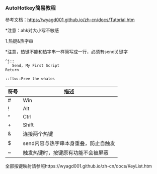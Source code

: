 ### AutoHotkey简易教程

参考文档：https://wyagd001.github.io/zh-cn/docs/Tutorial.htm



*注意：ahk对大小写不敏感



1.热键&热字串

*注意，热键不能和热字串一样简写成一行，必须有send关键字

```
^j::
   Send, My First Script
Return
```

```
::ftw::Free the whales
```



| 符号 | 描述                                 |
| ---- | ------------------------------------ |
| #    | Win                                  |
| !    | Alt                                  |
| ^    | Ctrl                                 |
| +    | Shift                                |
| &    | 连接两个热键                         |
| $    | send内容与热字串本身重叠，防止自触发 |
| ~    | 触发热键时，按键原有功能不会被屏蔽   |



全部按键映射请参照https://wyagd001.github.io/zh-cn/docs/KeyList.htm



